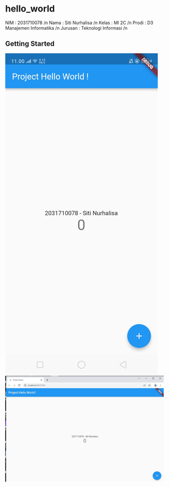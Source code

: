 # hello_world
NIM     : 2031710078 /n
Nama    : Siti Nurhalisa /n
Kelas   : MI 2C /n
Prodi   : D3 Manajemen Informatika /n
Jurusan : Teknologi Informasi /n

## Getting Started

![Contoh Tampilan Gambar](img/android.jpeg)
![Contoh Tampilan Gambar](img/chrome.jpeg)
